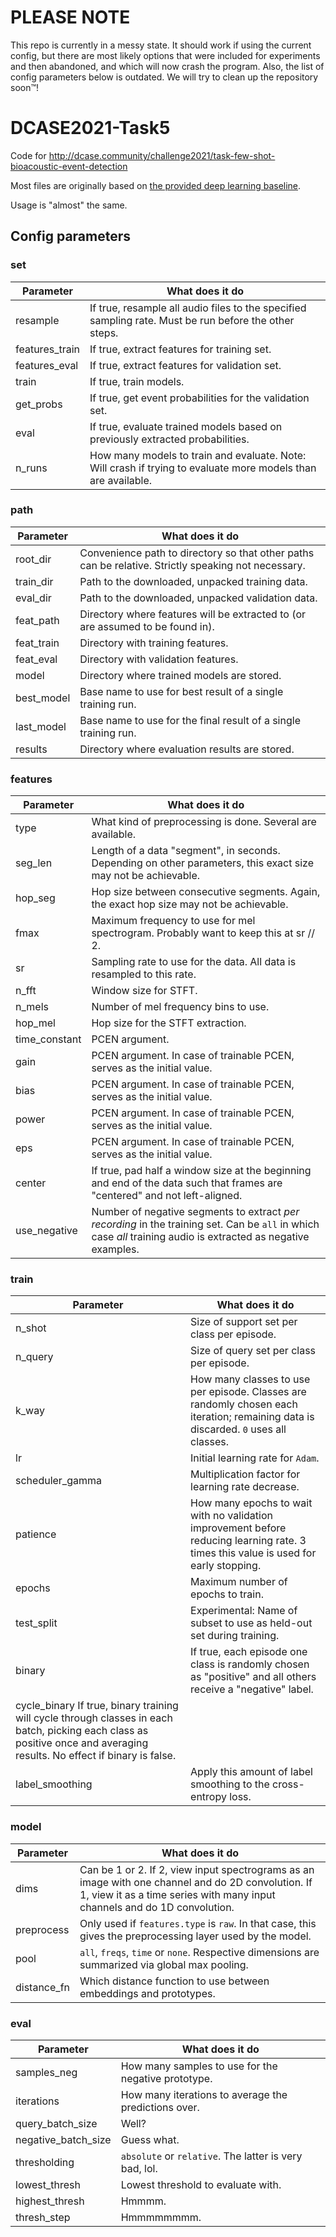# PLEASE NOTE

This repo is currently in a messy state. It should work if using the current config, but there are most likely options that were included for experiments and then abandoned, and which will now crash the program. Also, the list of config parameters below is outdated. We will try to clean up the repository soon™!

# DCASE2021-Task5
Code for http://dcase.community/challenge2021/task-few-shot-bioacoustic-event-detection

Most files are originally based on 
[the provided deep learning baseline](https://github.com/c4dm/dcase-few-shot-bioacoustic/tree/main/baselines/deep_learning).

Usage is "almost" the same.


## Config parameters


### set
| Parameter | What does it do |
| ---- | ----- |
| resample | If true, resample all audio files to the specified sampling rate. Must be run before the other steps.
| features_train | If true, extract features for training set.
| features_eval | If true, extract features for validation set.
| train | If true, train models.
| get_probs | If true, get event probabilities for the validation set.
| eval | If true, evaluate trained models based on previously extracted probabilities.
| n_runs | How many models to train and evaluate. Note: Will crash if trying to evaluate more models than are available.

### path
| Parameter | What does it do |
| ---- | ----- |
| root_dir | Convenience path to directory so that other paths can be relative. Strictly speaking not necessary.
| train_dir | Path to the downloaded, unpacked training data.
| eval_dir | Path to the downloaded, unpacked validation data.
| feat_path | Directory where features will be extracted to (or are assumed to be found in).
| feat_train | Directory with training features.
| feat_eval | Directory with validation features.
| model | Directory where trained models are stored.
| best_model | Base name to use for best result of a single training run.
| last_model | Base name to use for the final result of a single training run.
| results | Directory where evaluation results are stored.

### features
| Parameter | What does it do |
| ---- | ----- |
| type | What kind of preprocessing is done. Several are available.
| seg_len | Length of a data "segment", in seconds. Depending on other parameters, this exact size may not be achievable.
| hop_seg | Hop size between consecutive segments. Again, the exact hop size may not be achievable.
| fmax | Maximum frequency to use for mel spectrogram. Probably want to keep this at sr // 2.
| sr | Sampling rate to use for the data. All data is resampled to this rate.
| n_fft | Window size for STFT.
| n_mels | Number of mel frequency bins to use.
| hop_mel | Hop size for the STFT extraction.
| time_constant | PCEN argument.
| gain | PCEN argument. In case of trainable PCEN, serves as the initial value.
| bias | PCEN argument. In case of trainable PCEN, serves as the initial value.
| power | PCEN argument. In case of trainable PCEN, serves as the initial value.
| eps | PCEN argument. In case of trainable PCEN, serves as the initial value.
| center | If true, pad half a window size at the beginning and end of the data such that frames are "centered" and not left-aligned.
| use_negative | Number of negative segments to extract *per recording* in the training set. Can be `all` in which case _all_ training audio is extracted as negative examples.

### train
| Parameter | What does it do |
| ---- | ----- |
| n_shot | Size of support set per class per episode.
| n_query | Size of query set per class per episode.
| k_way | How many classes to use per episode. Classes are randomly chosen each iteration; remaining data is discarded. `0` uses all classes.
| lr | Initial learning rate for `Adam`.
| scheduler_gamma | Multiplication factor for learning rate decrease.
| patience | How many epochs to wait with no validation improvement before reducing learning rate. 3 times this value is used for early stopping.
| epochs | Maximum number of epochs to train.
| test_split | Experimental: Name of subset to use as held-out set during training.
| binary | If true, each episode one class is randomly chosen as "positive" and all others receive a "negative" label.
| cycle_binary If true, binary training will cycle through classes in each batch, picking each class as positive once and averaging results. No effect if binary is false.
| label_smoothing | Apply this amount of label smoothing to the cross-entropy loss.

### model
| Parameter | What does it do |
| ---- | ----- |
| dims | Can be 1 or 2. If 2, view input spectrograms as an image with one channel and do 2D convolution. If 1, view it as a time series with many input channels and do 1D convolution.
| preprocess | Only used if `features.type` is `raw`. In that case, this gives the preprocessing layer used by the model.
| pool | `all`, `freqs`, `time` or `none`. Respective dimensions are summarized via global max pooling.
| distance_fn | Which distance function to use between embeddings and prototypes.

### eval
| Parameter | What does it do |
| ---- | ----- |
| samples_neg | How many samples to use for the negative prototype.
| iterations | How many iterations to average the predictions over.
| query_batch_size | Well?
| negative_batch_size | Guess what.
| thresholding | `absolute` or `relative`. The latter is very bad, lol.
| lowest_thresh | Lowest threshold to evaluate with.
| highest_thresh | Hmmmm.
| thresh_step | Hmmmmmmmm.
